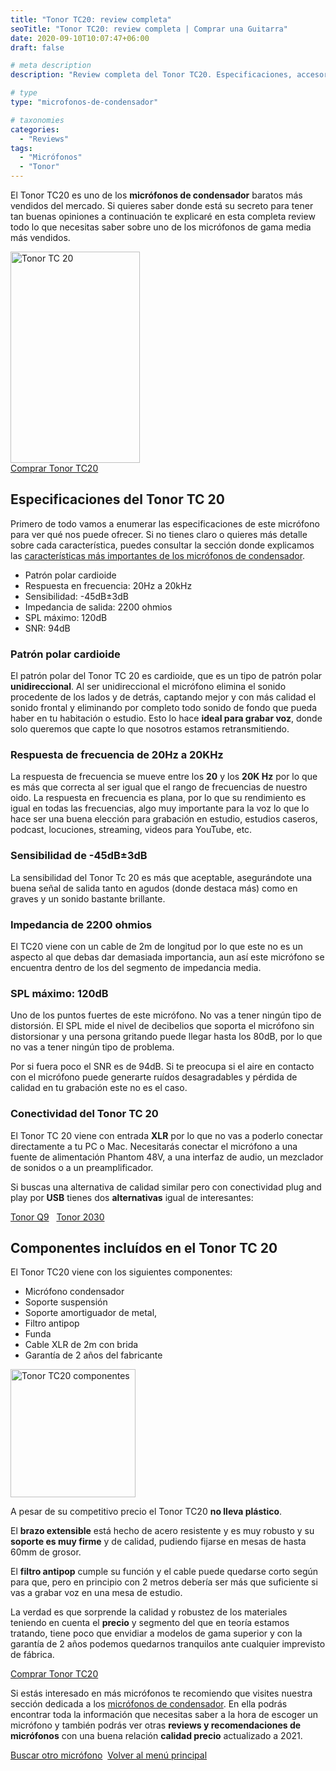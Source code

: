 ```yaml
---
title: "Tonor TC20: review completa"
seoTitle: "Tonor TC20: review completa | Comprar una Guitarra"
date: 2020-09-10T10:07:47+06:00
draft: false

# meta description
description: "Review completa del Tonor TC20. Especificaciones, accesorios y todo lo que necesitas saber de este micrófono de condensador."

# type
type: "microfonos-de-condensador"

# taxonomies
categories: 
  - "Reviews"
tags:
  - "Micrófonos"
  - "Tonor"
---
```


El Tonor TC20 es uno de los **micrófonos de condensador** baratos más vendidos del mercado. Si quieres saber donde está su secreto para tener tan buenas opiniones a continuación te explicaré en esta completa review todo lo que necesitas saber sobre uno de los micrófonos de gama media más vendidos.

<div>
  <a href="https://www.amazon.es/Condensador-TONOR-Profesional-Amortiguador-TC20/dp/B089SX1DX2/ref=as_li_ss_tl?__mk_es_ES=%C3%85M%C3%85%C5%BD%C3%95%C3%91&dchild=1&keywords=micr%C3%B3fono+de+condensador&qid=1600621245&sr=8-1&linkCode=ll1&tag=guitar0de-21&linkId=b79f56f9791c594ed06ff7908ff6bfbb&language=es_ES" rel="nofollow noopener noreferrer" target="_blank">
    <img src="../../images/microfonos-de-condensador/tonor-tc20.jpg" alt="Tonor TC 20" width="207" height="338">
  </a>  
</div>

<div>
  <a href="https://amzn.to/3hj4jnd" class="btn btn-outline-primary" rel="nofollow noopener noreferrer" target="_blank">Comprar Tonor TC20</a>
</div>

## Especificaciones del Tonor TC 20

Primero de todo vamos a enumerar las especificaciones de este micrófono para ver qué nos puede ofrecer. Si no tienes claro o quieres más detalle sobre cada característica, puedes consultar la sección donde explicamos las [características más importantes de los micrófonos de condensador](/microfonos-de-condensador#características-de-un-micrófono-de-condensador).

* Patrón polar cardioide
* Respuesta en frecuencia: 20Hz a 20kHz
* Sensibilidad: -45dB±3dB
* Impedancia de salida: 2200 ohmios
* SPL máximo: 120dB
* SNR: 94dB

### Patrón polar cardioide

El patrón polar del Tonor TC 20 es cardioide, que es un tipo de patrón polar **unidireccional**. Al ser unidireccional el micrófono elimina el sonido procedente de los lados y de detrás, captando mejor y con más calidad el sonido frontal y eliminando por completo todo sonido de fondo que pueda haber en tu habitación o estudio. Esto lo hace **ideal para grabar voz**, donde solo queremos que capte lo que nosotros estamos retransmitiendo.

### Respuesta de frecuencia de 20Hz a 20KHz

La respuesta de frecuencia se mueve entre los **20** y los **20K Hz** por lo que es más que correcta al ser igual que el rango de frecuencias de nuestro oido. La respuesta en frecuencia es plana, por lo que su rendimiento es igual en todas las frecuencias, algo muy importante para la voz lo que lo hace ser una buena elección para grabación en estudio, estudios caseros, podcast, locuciones, streaming, videos para YouTube, etc.

### Sensibilidad de -45dB±3dB

La sensibilidad del Tonor Tc 20 es más que aceptable, asegurándote una buena señal de salida tanto en agudos (donde destaca más) como en graves y un sonido bastante brillante.

### Impedancia de 2200 ohmios

El TC20 viene con un cable de 2m de longitud por lo que este no es un aspecto al que debas dar demasiada importancia, aun así este micrófono se encuentra dentro de los del segmento de impedancia media.

### SPL máximo: 120dB

Uno de los puntos fuertes de este micrófono. No vas a tener ningún tipo de distorsión. El SPL mide el nivel de decibelios que soporta el micrófono sin distorsionar y una persona gritando puede llegar hasta los 80dB, por lo que no vas a tener ningún tipo de problema.

Por si fuera poco el SNR es de 94dB. Si te preocupa si el aire en contacto con el micrófono puede generarte ruídos desagradables y pérdida de calidad en tu grabación este no es el caso.

### Conectividad del Tonor TC 20

El Tonor TC 20 viene con entrada **XLR** por lo que no vas a poderlo conectar directamente a tu PC o Mac. Necesitarás conectar el micrófono a una fuente de alimentación Phantom 48V, a una interfaz de audio, un mezclador de sonidos o a un preamplificador.

Si buscas una alternativa de calidad similar pero con conectividad plug and play por **USB** tienes dos **alternativas** igual de interesantes:

<div>
  <a href="https://amzn.to/3rFHuPl" class="btn btn-outline-primary" rel="nofollow noopener noreferrer" target="_blank">Tonor Q9</a> &nbsp;
  <a href="https://amzn.to/2KCjc8x" class="btn btn-outline-primary" rel="nofollow noopener noreferrer" target="_blank">Tonor 2030</a>
</div>

## Componentes incluídos en el Tonor TC 20

El Tonor TC20 viene con los siguientes componentes:

* Micrófono condensador 
* Soporte suspensión
* Soporte amortiguador de metal, 
* Filtro antipop 
* Funda 
* Cable XLR de 2m con brida
* Garantía de 2 años del fabricante

<div>
  <a href="https://www.amazon.es/Condensador-TONOR-Profesional-Amortiguador-TC20/dp/B089SX1DX2/ref=as_li_ss_tl?__mk_es_ES=%C3%85M%C3%85%C5%BD%C3%95%C3%91&dchild=1&keywords=micr%C3%B3fono+de+condensador&qid=1600621245&sr=8-1&linkCode=ll1&tag=guitar0de-21&linkId=b79f56f9791c594ed06ff7908ff6bfbb&language=es_ES" rel="nofollow noopener noreferrer" target="_blank">
    <img src="../../images/microfonos-de-condensador/tonor-tc20/tonor-tc20-componentes.png" alt="Tonor TC20 componentes" width="200" height="205">
  </a>  
</div>

A pesar de su competitivo precio el Tonor TC20 **no lleva plástico**. 

El **brazo extensible** está hecho de acero resistente y es muy robusto y su **soporte es muy firme** y de calidad, pudiendo fijarse en mesas de hasta 60mm de grosor.

El **filtro antipop** cumple su función y el cable puede quedarse corto según para que, pero en principio con 2 metros debería ser más que suficiente si vas a grabar voz en una mesa de estudio.

La verdad es que sorprende la calidad y robustez de los materiales teniendo en cuenta el **precio** y segmento del que en teoría estamos tratando, tiene poco que envidiar a modelos de gama superior y con la garantía de 2 años podemos quedarnos tranquilos ante cualquier imprevisto de fábrica.

<div>
  <a href="https://amzn.to/3hj4jnd" class="btn btn-outline-primary" rel="nofollow noopener noreferrer" target="_blank">Comprar Tonor TC20</a>
</div>

Si estás interesado en más micrófonos te recomiendo que visites nuestra sección dedicada a los [micrófonos de condensador](/microfonos-de-condensador). En ella podrás encontrar toda la información que necesitas saber a la hora de escoger un micrófono y también podrás ver otras **reviews y recomendaciones de micrófonos** con una buena relación **calidad precio** actualizado a 2021.


<div>
  <a href="/tags/micrófonos" class="btn btn-outline-primary">Buscar otro micrófono</a>&nbsp;
  <a href="/" class="btn btn-outline-primary">Volver al menú principal</a>
</div>

